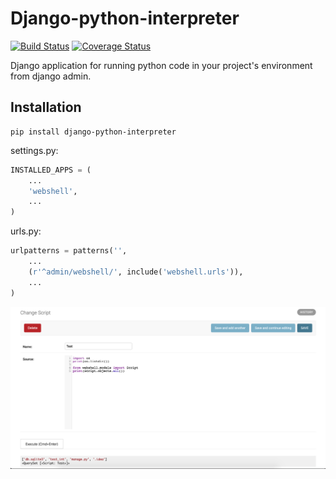 Django-python-interpreter
=========================
[![Build Status](https://travis-ci.org/xzmeng/django-python-interpreter.svg?branch=master)](https://travis-ci.org/xzmeng/django-python-interpreter)
[![Coverage Status](https://coveralls.io/repos/github/xzmeng/django-python-interpreter/badge.svg?branch=master)](https://coveralls.io/github/xzmeng/django-python-interpreter)

Django application for running python code in your project's environment from django admin.

Installation
------------

    pip install django-python-interpreter

settings.py:
```python
INSTALLED_APPS = (
    ...
    'webshell',
    ...
)
```

urls.py:
```python
urlpatterns = patterns('',
    ...
    (r'^admin/webshell/', include('webshell.urls')),
    ...
)
```
![django-webshell](screenshot.png)
